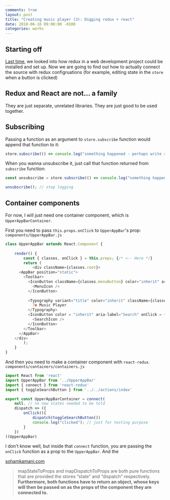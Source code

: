 ```yaml
---
comments: true
layout: post
title: "Creating music player (3): Digging redux + react"
date: 2018-06-16 09:00:00 -0100
categories: works
---
```

## Starting off
[Last time](https://9oelm.github.io/works/2018/06/13/Creating-music-player-(2)-Specifics.html), we looked into how redux in a web development project could be installed and set up. Now we are going to find out how to actually connect the source with redux configruations (for example, editing state in the `store` when a button is clicked)

## Redux and React are not... a family
They are just separate, unrelated libraries. They are just good to be used together. 

## Subscribing
Passing a function as an argument to `store.subscribe` function would append that function to it:
```javascript
store.subscribe(() => console.log("something happened - perhaps write something more like store.getState().data"))
```

When you wanna unsubscribe it, just call that function returned from `subscribe` function:
```javascript
const unsubscribe = store.subscribe(() => console.log("something happened - perhaps write something more like store.getState().data"))

unsubscribe(); // stop logging
```

## Container components 
For now, I will just need one container component, which is `UpperAppBarContainer`. 

First you need to pass `this.props.onClick` to `UpperAppBar`'s prop:
`components/UpperAppBar.js`
```javascript
class UpperAppBar extends React.Component {
    
    render() {
        const { classes, onClick } = this.props; {/* <-- Here */}
        return (
            <div className={classes.root}>
      <AppBar position="static">
        <Toolbar>
          <IconButton className={classes.menuButton} color="inherit" aria-label="Menu">
            <MenuIcon />
          </IconButton>
          
          <Typography variant="title" color="inherit" className={classes.flex}>
            7o Music Player
          </Typography>
          <IconButton color = "inherit" aria-label="Search" onClick = {onClick} > {/* <-- And Here */}
            <SearchIcon />
          </IconButton>
        </Toolbar>
      </AppBar>
    </div>
        );
    }
}
```

And then you need to make a container component with `react-redux`. 
`components/containers/containers.js`
```javascript
import React from 'react'
import UpperAppBar from '../UpperAppBar'
import { connect } from 'react-redux'
import { toggleSearchButton } from '../../actions/index'

export const UpperAppBarContainer = connect(
    null, // no new states needed to be told
    dispatch => ({
        onClick(){
            dispatch(toggleSearchButton())
            console.log("clicked"); // just for testing purpose
        }
    })
)(UpperAppBar)
```
I don't know well, but inside that `connect` function, you are passing the `onClick` function as a prop to the `UpperAppBar`. And the 

[sohamkamani.com](https://www.sohamkamani.com/blog/2017/03/31/react-redux-connect-explained/)
> mapStateToProps and mapDispatchToProps are both pure functions that are provided the stores “state” and “dispatch” respectively. **Furthermore, both functions have to return an object, whose keys will then be passed on as the props of the component they are connected to.**